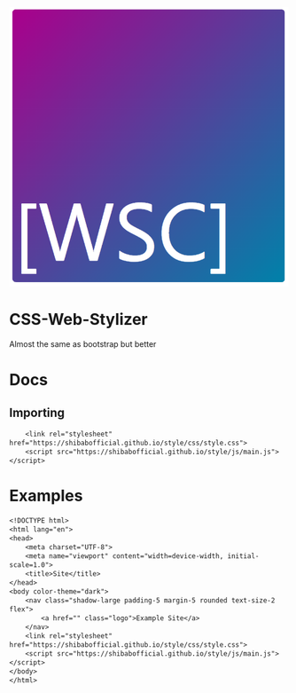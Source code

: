 ![github](WSC.png)

# CSS-Web-Stylizer
Almost the same as bootstrap but better

# Docs
## Importing
```Linking
    <link rel="stylesheet" href="https://shibabofficial.github.io/style/css/style.css">
    <script src="https://shibabofficial.github.io/style/js/main.js"></script>
```

# Examples
```Example with navbar
<!DOCTYPE html>
<html lang="en">
<head>
    <meta charset="UTF-8">
    <meta name="viewport" content="width=device-width, initial-scale=1.0">
    <title>Site</title>
</head>
<body color-theme="dark">
    <nav class="shadow-large padding-5 margin-5 rounded text-size-2 flex">
        <a href="" class="logo">Example Site</a>
    </nav>
    <link rel="stylesheet" href="https://shibabofficial.github.io/style/css/style.css">
    <script src="https://shibabofficial.github.io/style/js/main.js"></script>
</body>
</html>
```

